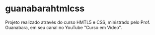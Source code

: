 # guanabarahtmlcss
Projeto realizado através do curso HMTL5 e CSS, ministrado pelo Prof. Guanabara, em seu canal no YouTube "Curso em Vídeo".
